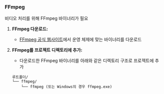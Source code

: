 
### FFmpeg

비디오 처리를 위해 FFmpeg 바이너리가 필요

1. **FFmpeg 다운로드:**

    - [FFmpeg 공식 웹사이트](https://ffmpeg.org/download.html)에서 운영 체제에 맞는 바이너리를 다운로드

2. **FFmpeg를 프로젝트 디렉토리에 추가:**

    - 다운로드한 FFmpeg 바이너리를 아래와 같은 디렉토리 구조로 프로젝트에 추가

    ```
    루트폴더/
    └── ffmpeg/
        └── ffmpeg (또는 Windows의 경우 ffmpeg.exe)
    ```